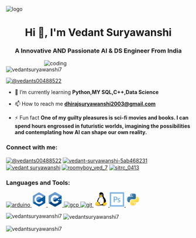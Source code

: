 ![logo](https://github.com/vedantsuryawanshi7/vedantsuryawanshi7/blob/main/GITHUB%20BANNNER.png)

<h1 align="center">Hi 👋, I'm Vedant Suryawanshi</h1>
<h3 align="center">A Innovative AND Passionate AI & DS Engineer From India</h3>

<img align="right" alt="coding" width="400" src="https://ismuniv.com/wp-content/uploads/2022/02/AI-M2.gif">

<p align="left"> <img src="https://komarev.com/ghpvc/?username=vedantsuryawanshi7&label=Profile%20views&color=0e75b6&style=flat" alt="vedantsuryawanshi7" /> </p>

<p align="left"> <a href="https://twitter.com/@vedants00488522" target="blank"><img src="https://img.shields.io/twitter/follow/@vedants00488522?logo=twitter&style=for-the-badge" alt="@vedants00488522" /></a> </p>

- 🌱 I’m currently learning **Python,MY SQL,C++,Data Science**

- 📫 How to reach me **dhirajsuryawanshi2003@gmail.com**

- ⚡ Fun fact **One of my guilty pleasures is sci-fi movies and books. I can spend hours engrossed in futuristic worlds, imagining the possibilities and contemplating how AI can shape our own reality.**

<h3 align="left">Connect with me:</h3>
<p align="left">
<a href="https://twitter.com/@vedants00488522" target="blank"><img align="center" src="https://raw.githubusercontent.com/rahuldkjain/github-profile-readme-generator/master/src/images/icons/Social/twitter.svg" alt="@vedants00488522" height="30" width="40" /></a>
<a href="https://linkedin.com/in/vedant-suryawanshi-5ab468231" target="blank"><img align="center" src="https://raw.githubusercontent.com/rahuldkjain/github-profile-readme-generator/master/src/images/icons/Social/linked-in-alt.svg" alt="vedant-suryawanshi-5ab468231" height="30" width="40" /></a>
<a href="https://kaggle.com/vedant suryawanshi" target="blank"><img align="center" src="https://raw.githubusercontent.com/rahuldkjain/github-profile-readme-generator/master/src/images/icons/Social/kaggle.svg" alt="vedant suryawanshi" height="30" width="40" /></a>
<a href="https://instagram.com/roomyboy_ved_7" target="blank"><img align="center" src="https://raw.githubusercontent.com/rahuldkjain/github-profile-readme-generator/master/src/images/icons/Social/instagram.svg" alt="roomyboy_ved_7" height="30" width="40" /></a>
<a href="https://www.codechef.com/users/sitrc_0413" target="blank"><img align="center" src="https://cdn.jsdelivr.net/npm/simple-icons@3.1.0/icons/codechef.svg" alt="sitrc_0413" height="30" width="40" /></a>
</p>

<h3 align="left">Languages and Tools:</h3>
<p align="left"> <a href="https://www.arduino.cc/" target="_blank" rel="noreferrer"> <img src="https://cdn.worldvectorlogo.com/logos/arduino-1.svg" alt="arduino" width="40" height="40"/> </a> <a href="https://www.cprogramming.com/" target="_blank" rel="noreferrer"> <img src="https://raw.githubusercontent.com/devicons/devicon/master/icons/c/c-original.svg" alt="c" width="40" height="40"/> </a> <a href="https://www.w3schools.com/cpp/" target="_blank" rel="noreferrer"> <img src="https://raw.githubusercontent.com/devicons/devicon/master/icons/cplusplus/cplusplus-original.svg" alt="cplusplus" width="40" height="40"/> </a> <a href="https://cloud.google.com" target="_blank" rel="noreferrer"> <img src="https://www.vectorlogo.zone/logos/google_cloud/google_cloud-icon.svg" alt="gcp" width="40" height="40"/> </a> <a href="https://git-scm.com/" target="_blank" rel="noreferrer"> <img src="https://www.vectorlogo.zone/logos/git-scm/git-scm-icon.svg" alt="git" width="40" height="40"/> </a> <a href="https://www.linux.org/" target="_blank" rel="noreferrer"> <img src="https://raw.githubusercontent.com/devicons/devicon/master/icons/linux/linux-original.svg" alt="linux" width="40" height="40"/> </a> <a href="https://www.photoshop.com/en" target="_blank" rel="noreferrer"> <img src="https://raw.githubusercontent.com/devicons/devicon/master/icons/photoshop/photoshop-line.svg" alt="photoshop" width="40" height="40"/> </a> <a href="https://www.python.org" target="_blank" rel="noreferrer"> <img src="https://raw.githubusercontent.com/devicons/devicon/master/icons/python/python-original.svg" alt="python" width="40" height="40"/> </a> </p>

<p><img align="left" src="https://github-readme-stats.vercel.app/api/top-langs?username=vedantsuryawanshi7&show_icons=true&locale=en&layout=compact" alt="vedantsuryawanshi7" /></p>

<p>&nbsp;<img align="center" src="https://github-readme-stats.vercel.app/api?username=vedantsuryawanshi7&show_icons=true&locale=en" alt="vedantsuryawanshi7" /></p>

<p><img align="center" src="https://github-readme-streak-stats.herokuapp.com/?user=vedantsuryawanshi7&" alt="vedantsuryawanshi7" /></p>
